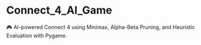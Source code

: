 # Connect_4_AI_Game
🎮 AI-powered Connect 4 using Minimax, Alpha-Beta Pruning, and Heuristic Evaluation with Pygame.
